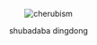 <p align="center"> <img src="https://komarev.com/ghpvc/?username=cherubism&label=𓏵&color=ffbad7&style=flat" alt="cherubism" /> </p>
<p align="center"> shubadaba dingdong
